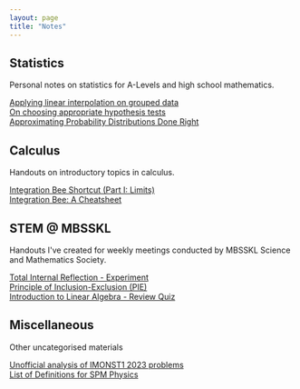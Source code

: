 ```yaml
---
layout: page
title: "Notes"
---
```


## Statistics
Personal notes on statistics for A-Levels and high school mathematics.

[Applying linear interpolation on grouped data](https://vongjy.github.io/applying-linear-interpolation-on-grouped-data/) <br>
[On choosing appropriate hypothesis tests](https://vongjy.github.io/on-choosing-appropriate-hypothesis-tests/) <br>
[Approximating Probability Distributions Done Right](https://vongjy.github.io/approximating-probability-distributions-done-right/)

## Calculus
Handouts on introductory topics in calculus.

[Integration Bee Shortcut (Part I: Limits)](/assets/uploads/The_Integration_Bee_Shortcut__Part_I_12_02_2024_edit_.pdf) <br>
[Integration Bee: A Cheatsheet](/assets/uploads/integration_bee_cheatsheet.pdf)

## STEM @ MBSSKL
Handouts I've created for weekly meetings conducted by MBSSKL Science and Mathematics Society.

[Total Internal Reflection - Experiment](/assets/uploads/total_internal_reflection.pdf) <br>
[Principle of Inclusion-Exclusion (PIE)](/assets/uploads/countingandprobability-senior.pdf) <br>
[Introduction to Linear Algebra - Review Quiz](/assets/uploads/introduction_to_linear_algebra_review_quiz.pdf)

## Miscellaneous
Other uncategorised materials

[Unofficial analysis of IMONST1 2023 problems](/assets/uploads/IMONST1_2023_Senior_Category.pdf) <br>
[List of Definitions for SPM Physics](/assets/uploads/spm_physics_list_of_definitions.pdf) <br>
